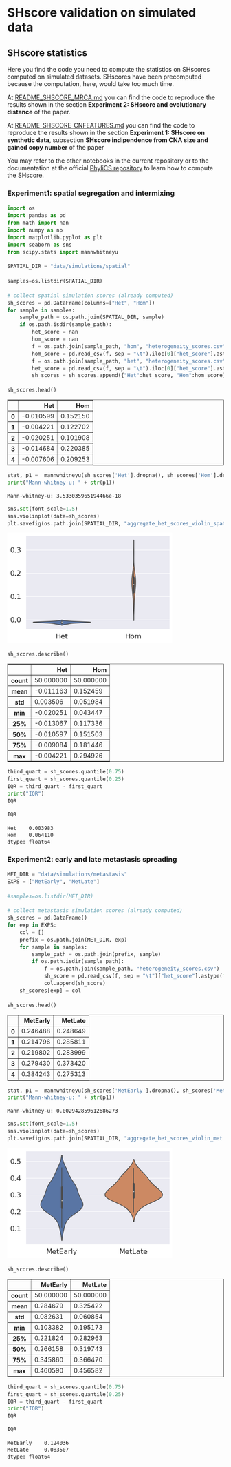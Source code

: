 # SHscore validation on simulated data

## SHscore statistics
Here you find the code you need to compute the statistics on SHscores computed on simulated datasets. 
SHscores have been precomputed because the computation, here, would take too much time. 

At [README_SHSCORE_MRCA.md](https://github.com/bioinformatics-polito/PhyliCS_usage/blob/main/data/simulations/README_SHSCORE_MRCA.md) you can find the code to reproduce the results shown in the section **Experiment 2: SHscore and evolutionary distance** of the paper. 

At [README_SHSCORE_CNFEATURES.md](https://github.com/bioinformatics-polito/PhyliCS_usage/blob/main/data/simulations/README_SHSCORE_CNFEATURES.md) you can find the code to reproduce the results shown in the section **Experiment 1: SHscore on synthetic data**, subsection **SHscore indipendence from CNA size and gained copy number** of the paper

You may refer to the other notebooks in the current repository or to the documentation at the official [PhyliCS repository](https://github.com/bioinformatics-polito/PhyliCS) to learn how to compute the SHscore.


### Experiment1: spatial segregation and intermixing


```python
import os
import pandas as pd 
from math import nan 
import numpy as np
import matplotlib.pyplot as plt 
import seaborn as sns
from scipy.stats import mannwhitneyu

SPATIAL_DIR = "data/simulations/spatial"

samples=os.listdir(SPATIAL_DIR)

# collect spatial simulation scores (already computed)
sh_scores = pd.DataFrame(columns=["Het", "Hom"]) 
for sample in samples:
    sample_path = os.path.join(SPATIAL_DIR, sample)
    if os.path.isdir(sample_path):
        het_score = nan 
        hom_score = nan
        f = os.path.join(sample_path, "hom", "heterogeneity_scores.csv")
        hom_score = pd.read_csv(f, sep = "\t").iloc[0]["het_score"].astype(float)
        f = os.path.join(sample_path, "het", "heterogeneity_scores.csv")
        het_score = pd.read_csv(f, sep = "\t").iloc[0]["het_score"].astype(float)
        sh_scores = sh_scores.append({"Het":het_score, "Hom":hom_score}, ignore_index=True)
 
sh_scores.head()

```




<div>
<table border="1" class="dataframe">
  <thead>
    <tr style="text-align: right;">
      <th></th>
      <th>Het</th>
      <th>Hom</th>
    </tr>
  </thead>
  <tbody>
    <tr>
      <th>0</th>
      <td>-0.010599</td>
      <td>0.152150</td>
    </tr><style scoped>
    .dataframe tbody tr th:only-of-type {
        vertical-align: middle;
    }

    .dataframe tbody tr th {
        vertical-align: top;
    }

    .dataframe thead th {
        text-align: right;
    }
</style>
    <tr>
      <th>1</th>
      <td>-0.004221</td>
      <td>0.122702</td>
    </tr>
    <tr>
      <th>2</th>
      <td>-0.020251</td>
      <td>0.101908</td>
    </tr>
    <tr>
      <th>3</th>
      <td>-0.014684</td>
      <td>0.220385</td>
    </tr>
    <tr>
      <th>4</th>
      <td>-0.007606</td>
      <td>0.209253</td>
    </tr>
  </tbody>
</table>
</div>




```python
stat, p1 =  mannwhitneyu(sh_scores['Het'].dropna(), sh_scores['Hom'].dropna())
print("Mann-whitney-u: " + str(p1))
```

    Mann-whitney-u: 3.533035965194466e-18



```python
sns.set(font_scale=1.5)
sns.violinplot(data=sh_scores)
plt.savefig(os.path.join(SPATIAL_DIR, "aggregate_het_scores_violin_spatial.png"))
```


![png](output_3_0.png)



```python
sh_scores.describe()
```




<div>
<table border="1" class="dataframe">
  <thead>
    <tr style="text-align: right;">
      <th></th>
      <th>Het</th>
      <th>Hom</th>
    </tr>
  </thead>
  <tbody>
    <tr>
      <th>count</th>
      <td>50.000000</td>
      <td>50.000000</td>
    </tr>
    <tr>
      <th>mean</th>
      <td>-0.011163</td>
      <td>0.152459</td>
    </tr>
    <tr>
      <th>std</th>
      <td>0.003506</td>
      <td>0.051984</td>
    </tr>
    <tr>
      <th>min</th>
      <td>-0.020251</td>
      <td>0.043447</td>
    </tr>
    <tr>
      <th>25%</th>
      <td>-0.013067</td>
      <td>0.117336</td>
    </tr>
    <tr>
      <th>50%</th>
      <td>-0.010597</td>
      <td>0.151503</td>
    </tr>
    <tr>
      <th>75%</th>
      <td>-0.009084</td>
      <td>0.181446</td>
    </tr>
    <tr>
      <th>max</th>
      <td>-0.004221</td>
      <td>0.294926</td>
    </tr>
  </tbody>
</table>
</div>




```python
third_quart = sh_scores.quantile(0.75)
first_quart = sh_scores.quantile(0.25)
IQR = third_quart - first_quart
print("IQR")
IQR
```

    IQR

    Het    0.003983
    Hom    0.064110
    dtype: float64



### Experiment2: early and late metastasis spreading


```python
MET_DIR = "data/simulations/metastasis"
EXPS = ["MetEarly", "MetLate"]

#samples=os.listdir(MET_DIR)

# collect metastasis simulation scores (already computed)
sh_scores = pd.DataFrame() 
for exp in EXPS:
    col = []
    prefix = os.path.join(MET_DIR, exp)
    for sample in samples:
        sample_path = os.path.join(prefix, sample)
        if os.path.isdir(sample_path):
            f = os.path.join(sample_path, "heterogeneity_scores.csv")
            sh_score = pd.read_csv(f, sep = "\t")["het_score"].astype(float).values[0]
            col.append(sh_score)
    sh_scores[exp] = col
 
sh_scores.head()
```




<div>
<table border="1" class="dataframe">
  <thead>
    <tr style="text-align: right;">
      <th></th>
      <th>MetEarly</th>
      <th>MetLate</th>
    </tr>
  </thead>
  <tbody>
    <tr>
      <th>0</th>
      <td>0.246488</td>
      <td>0.248649</td>
    </tr>
    <tr>
      <th>1</th>
      <td>0.214796</td>
      <td>0.285811</td>
    </tr>
    <tr>
      <th>2</th>
      <td>0.219802</td>
      <td>0.283999</td>
    </tr>
    <tr>
      <th>3</th>
      <td>0.279430</td>
      <td>0.373420</td>
    </tr>
    <tr>
      <th>4</th>
      <td>0.384243</td>
      <td>0.275313</td>
    </tr>
  </tbody>
</table>
</div>




```python
stat, p1 =  mannwhitneyu(sh_scores['MetEarly'].dropna(), sh_scores['MetLate'].dropna())
print("Mann-whitney-u: " + str(p1))
```

    Mann-whitney-u: 0.002942859612686273



```python
sns.set(font_scale=1.5)
sns.violinplot(data=sh_scores)
plt.savefig(os.path.join(SPATIAL_DIR, "aggregate_het_scores_violin_met.png"))
```


![png](output_9_0.png)



```python
sh_scores.describe()
```




<div>
<table border="1" class="dataframe">
  <thead>
    <tr style="text-align: right;">
      <th></th>
      <th>MetEarly</th>
      <th>MetLate</th>
    </tr>
  </thead>
  <tbody>
    <tr>
      <th>count</th>
      <td>50.000000</td>
      <td>50.000000</td>
    </tr>
    <tr>
      <th>mean</th>
      <td>0.284679</td>
      <td>0.325422</td>
    </tr>
    <tr>
      <th>std</th>
      <td>0.082631</td>
      <td>0.060854</td>
    </tr>
    <tr>
      <th>min</th>
      <td>0.103382</td>
      <td>0.195173</td>
    </tr>
    <tr>
      <th>25%</th>
      <td>0.221824</td>
      <td>0.282963</td>
    </tr>
    <tr>
      <th>50%</th>
      <td>0.266158</td>
      <td>0.319743</td>
    </tr>
    <tr>
      <th>75%</th>
      <td>0.345860</td>
      <td>0.366470</td>
    </tr>
    <tr>
      <th>max</th>
      <td>0.460590</td>
      <td>0.456582</td>
    </tr>
  </tbody>
</table>
</div>




```python
third_quart = sh_scores.quantile(0.75)
first_quart = sh_scores.quantile(0.25)
IQR = third_quart - first_quart
print("IQR")
IQR
```

    IQR

    MetEarly    0.124036
    MetLate     0.083507
    dtype: float64




